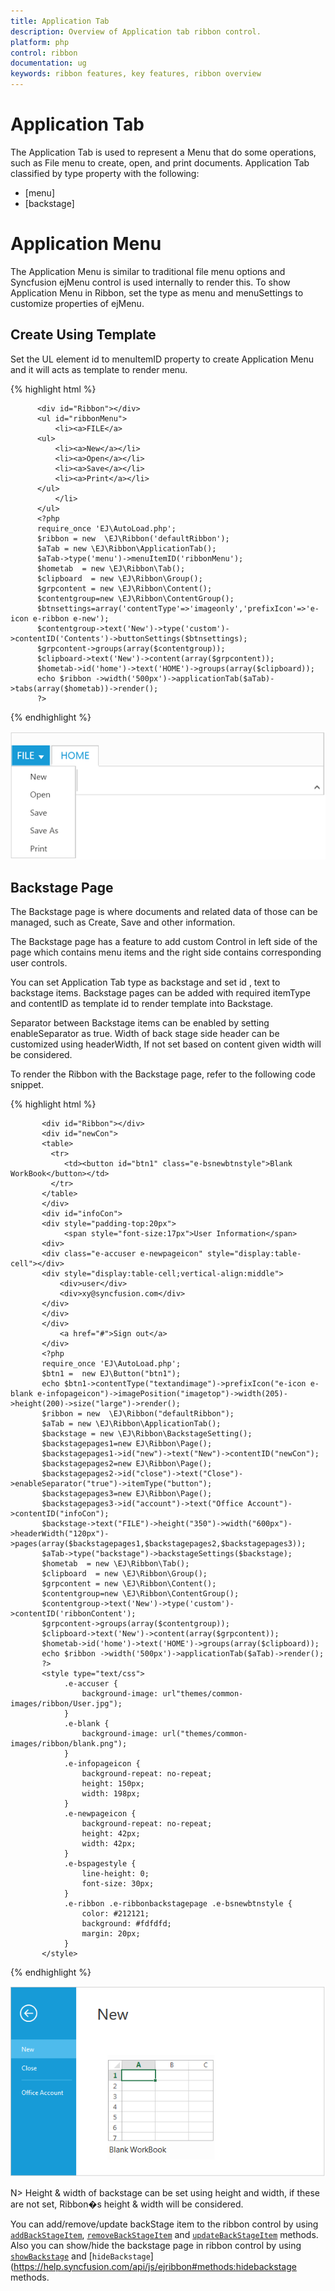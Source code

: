 ```yaml
---
title: Application Tab	
description: Overview of Application tab ribbon control.
platform: php
control: ribbon
documentation: ug
keywords: ribbon features, key features, ribbon overview 
---
```


# Application Tab

The Application Tab is used to represent a Menu that do some operations, such as File menu to create, open, and print documents. Application Tab classified by type property with the following:

* [menu]
* [backstage]

# Application Menu

The Application Menu is similar to traditional file menu options and Syncfusion ejMenu control is used internally to render this. To show Application Menu in Ribbon, set the type as menu and menuSettings to customize properties of ejMenu.

## Create Using Template

Set the UL element id to menuItemID property to create Application Menu and it will acts as template to render menu.

{% highlight html %}

          <div id="Ribbon"></div>
          <ul id="ribbonMenu">
              <li><a>FILE</a>
          <ul>
              <li><a>New</a></li>
              <li><a>Open</a></li>
              <li><a>Save</a></li>
              <li><a>Print</a></li>
          </ul>
              </li>
          </ul>
          <?php 
          require_once 'EJ\AutoLoad.php';
          $ribbon = new  \EJ\Ribbon('defaultRibbon');
          $aTab = new \EJ\Ribbon\ApplicationTab();           
          $aTab->type('menu')->menuItemID('ribbonMenu');
		  $hometab  = new \EJ\Ribbon\Tab();
          $clipboard  = new \EJ\Ribbon\Group();
          $grpcontent = new \EJ\Ribbon\Content();
          $contentgroup=new \EJ\Ribbon\ContentGroup();
          $btnsettings=array('contentType'=>'imageonly','prefixIcon'=>'e-icon e-ribbon e-new');
          $contentgroup->text('New')->type('custom')->contentID('Contents')->buttonSettings($btnsettings);   
          $grpcontent->groups(array($contentgroup));
          $clipboard->text('New')->content(array($grpcontent));
          $hometab->id('home')->text('HOME')->groups(array($clipboard));
          echo $ribbon ->width('500px')->applicationTab($aTab)->tabs(array($hometab))->render();
          ?>

{% endhighlight %}

![](Application/application_img1.png)


## Backstage Page

The Backstage page is where documents and related data of those can be managed, such as Create, Save and other information.

The Backstage page has a feature to add custom Control in left side of the page which contains menu items and the right side contains corresponding user controls.

You can set Application Tab type as backstage and set id , text to backstage items. Backstage pages can be added with required itemType and contentID as template id to render template into Backstage.

Separator between Backstage items can be enabled by setting enableSeparator as true. Width of back stage side header can be customized using headerWidth, If not set based on content given width will be considered.

To render the Ribbon with the Backstage page, refer to the following code snippet.


{% highlight html %}

           <div id="Ribbon"></div>
           <div id="newCon">
           <table>
             <tr>
                <td><button id="btn1" class="e-bsnewbtnstyle">Blank WorkBook</button></td>
             </tr>
           </table>
           </div>
           <div id="infoCon">
		   <div style="padding-top:20px">
                <span style="font-size:17px">User Information</span>
           <div>
           <div class="e-accuser e-newpageicon" style="display:table-cell"></div>
           <div style="display:table-cell;vertical-align:middle">
               <div>user</div>
               <div>xy@syncfusion.com</div>
           </div>
           </div>
           </div>
               <a href="#">Sign out</a>
           </div>
           <?php 
           require_once 'EJ\AutoLoad.php';
           $btn1 =  new EJ\Button("btn1");
           echo $btn1->contentType("textandimage")->prefixIcon("e-icon e-blank e-infopageicon")->imagePosition("imagetop")->width(205)->height(200)->size("large")->render();
           $ribbon = new  \EJ\Ribbon("defaultRibbon");
           $aTab = new \EJ\Ribbon\ApplicationTab();      
           $backstage = new \EJ\Ribbon\BackstageSetting();
           $backstagepages1=new EJ\Ribbon\Page();
           $backstagepages1->id("new")->text("New")->contentID("newCon");
           $backstagepages2=new EJ\Ribbon\Page();
           $backstagepages2->id("close")->text("Close")->enableSeparator("true")->itemType("button");
           $backstagepages3=new EJ\Ribbon\Page();
           $backstagepages3->id("account")->text("Office Account")->contentID("infoCon");
           $backstage->text("FILE")->height("350")->width("600px")->headerWidth("120px")->pages(array($backstagepages1,$backstagepages2,$backstagepages3));
           $aTab->type("backstage")->backstageSettings($backstage);
           $hometab  = new \EJ\Ribbon\Tab();
           $clipboard  = new \EJ\Ribbon\Group();
           $grpcontent = new \EJ\Ribbon\Content();
           $contentgroup=new \EJ\Ribbon\ContentGroup();
           $contentgroup->text('New')->type('custom')->contentID('ribbonContent');   
           $grpcontent->groups(array($contentgroup));
           $clipboard->text('New')->content(array($grpcontent));
           $hometab->id('home')->text('HOME')->groups(array($clipboard));
           echo $ribbon ->width('500px')->applicationTab($aTab)->render();
           ?>
		   <style type="text/css">
                .e-accuser {
                    background-image: url"themes/common-images/ribbon/User.jpg");
                }
                .e-blank {
                    background-image: url("themes/common-images/ribbon/blank.png");
                }
                .e-infopageicon {
                    background-repeat: no-repeat;
                    height: 150px;
                    width: 198px;
                }
                .e-newpageicon {
                    background-repeat: no-repeat;
                    height: 42px;
                    width: 42px;
                }
                .e-bspagestyle {
                    line-height: 0;
                    font-size: 30px;
                }
                .e-ribbon .e-ribbonbackstagepage .e-bsnewbtnstyle {
                    color: #212121;
                    background: #fdfdfd;
                    margin: 20px;
                }
           </style>

{% endhighlight %}

![](Application/application_img3.png)

N> Height & width of backstage can be set using height and width, if these are not set, Ribbon�s height & width will be considered.

You can add/remove/update backStage item to the ribbon control by using [`addBackStageItem`](https://help.syncfusion.com/api/js/ejribbon#methods:addbackstageitem), [`removeBackStageItem`](https://help.syncfusion.com/api/js/ejribbon#methods:removebackstageitem) and [`updateBackStageItem`](https://help.syncfusion.com/api/js/ejribbon#methods:updatebackstageitem) methods. Also you can show/hide the backstage page in ribbon control by using [`showBackstage`](https://help.syncfusion.com/api/js/ejribbon#methods:showbackstage) and [`hideBackstage`](https://help.syncfusion.com/api/js/ejribbon#methods:hidebackstage methods.

